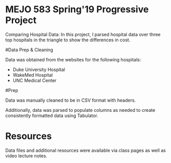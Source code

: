 # MEJO 583 Spring'19 Progressive Project

Comparing Hospital Data: In this project, I parsed hospital data over three top hospitals in the triangle to show the differences in cost. 

#Data Prep & Cleaning 

Data was obtained from the websites for the following hospitals: 
- Duke University Hospital
- WakeMed Hospital 
- UNC Medical Center

#Prep 

Data was manually cleaned to be in CSV format with headers. 

Additionally, data was parsed to populate columns as needed to create consistently formatted data using Tabulator.


# Resources

Data files and additional resources were available via class pages as well as video lecture notes.


